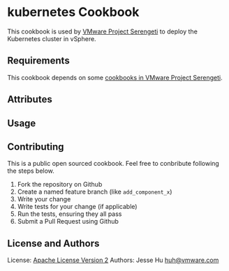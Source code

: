 kubernetes Cookbook
===================
This cookbook is used by [VMware Project Serengeti](http://www.projectserengeti.org/) to deploy the Kubernetes cluster in vSphere.

Requirements
------------
This cookbook depends on some [cookbooks in VMware Project Serengeti](https://github.com/vmware-serengeti/serengeti-pantry).

Attributes
----------

Usage
-----

Contributing
------------
This is a public open sourced cookbook. Feel free to conbribute following the steps below.

1. Fork the repository on Github
2. Create a named feature branch (like `add_component_x`)
3. Write your change
4. Write tests for your change (if applicable)
5. Run the tests, ensuring they all pass
6. Submit a Pull Request using Github

License and Authors
-------------------
License: [Apache License Version 2](http://www.apache.org/licenses/LICENSE-2.0)
Authors: Jesse Hu <huh@vmware.com>

